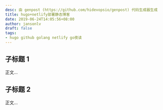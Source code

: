 ```yaml
---
desc: 由 genpost (https://github.com/hidevopsio/genpost) 代码生成器生成
title: hugo+netlify部署静态博客
date: 2019-06-24T14:05:56+08:00
author: jansonlv
draft: false
tags:
- hugo github golang netlify go夜读
---
```


## 子标题 1

正文...

## 子标题 2

正文...

